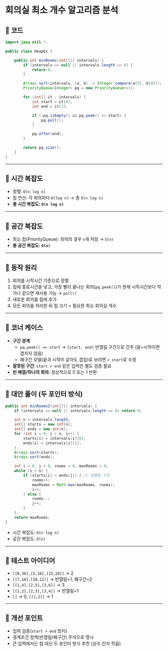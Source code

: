 
# 회의실 최소 개수 알고리즘 분석

## 📌 코드

```java
import java.util.*;

public class HeapEx {

    public int minRooms(int[][] intervals) {
        if (intervals == null || intervals.length == 0) {
            return 0;
        }

        Arrays.sort(intervals, (a, b) -> Integer.compare(a[0], b[0]));
        PriorityQueue<Integer> pq = new PriorityQueue<>();

        for (int[] it : intervals) {
            int start = it[0];
            int end = it[1];

            if (!pq.isEmpty() && pq.peek() <= start) {
                pq.poll();
            }

            pq.offer(end);
        }

        return pq.size();
    }
}
```

---

## 📌 시간 복잡도

- 정렬: `O(n log n)`
- 힙 연산: 각 회의마다 `O(log n)` → 총 `O(n log n)`
- **총 시간 복잡도: `O(n log n)`**

---

## 📌 공간 복잡도

- 최소 힙(PriorityQueue): 최악의 경우 `n`개 저장 → `O(n)`
- **총 공간 복잡도: `O(n)`**

---

## 📌 동작 원리

1. 회의를 시작시간 기준으로 정렬
2. 힙에 종료시간을 넣고, 가장 빨리 끝나는 회의(`pq.peek()`)가 현재 시작시간보다 작거나 같으면 재사용 가능 → `poll()`
3. 새로운 회의를 힙에 추가
4. 모든 회의를 처리한 뒤 힙 크기 = 필요한 최소 회의실 개수

---

## 📌 코너 케이스

- **구간 경계**
  - `pq.peek() <= start` → `[start, end)` 반열림 구간으로 간주 (끝=시작이면 겹치지 않음)
  - 폐구간 모델(끝과 시작이 같아도 겹침)로 보려면 `< start`로 수정
- **잘못된 구간**: `start > end` 같은 입력은 별도 검증 필요
- **빈 배열/하나의 회의**: 정상적으로 0 또는 1 반환

---

## 📌 대안 풀이 (두 포인터 방식)

```java
public int minRooms2(int[][] intervals) {
    if (intervals == null || intervals.length == 0) return 0;

    int n = intervals.length;
    int[] starts = new int[n];
    int[] ends = new int[n];
    for (int i = 0; i < n; i++) {
        starts[i] = intervals[i][0];
        ends[i] = intervals[i][1];
    }
    Arrays.sort(starts);
    Arrays.sort(ends);

    int i = 0, j = 0, rooms = 0, maxRooms = 0;
    while (i < n) {
        if (starts[i] < ends[j]) { // 반열림 구간
            rooms++;
            maxRooms = Math.max(maxRooms, rooms);
            i++;
        } else {
            rooms--;
            j++;
        }
    }
    return maxRooms;
}
```

- 시간 복잡도: `O(n log n)`
- 공간 복잡도: `O(n)`

---

## 📌 테스트 아이디어

- `[[0,30],[5,10],[15,20]]` → 2  
- `[[7,10],[10,12]]` → 반열림=1, 폐구간=2  
- `[[1,4],[2,5],[3,6]]` → 3  
- `[[1,2],[2,3],[3,4]]` → 반열림=1  
- `[]` → 0, `[[1,2]]` → 1  

---

## 📌 개선 포인트

- 입력 검증(`start > end` 방지)
- 경계조건 정책(반열림/폐구간) 주석으로 명시
- 큰 입력에서는 힙 대신 두 포인터 방식 추천 (상수 인자 작음)

